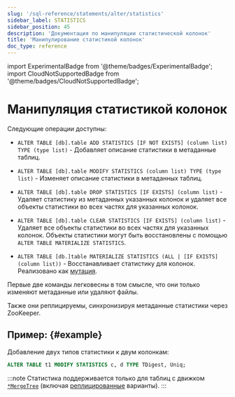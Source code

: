 ```yaml
---
slug: '/sql-reference/statements/alter/statistics'
sidebar_label: STATISTICS
sidebar_position: 45
description: 'Документация по манипуляции статистической колонок'
title: 'Манипулирование статистикой колонок'
doc_type: reference
---
```

import ExperimentalBadge from '@theme/badges/ExperimentalBadge';
import CloudNotSupportedBadge from '@theme/badges/CloudNotSupportedBadge';


# Манипуляция статистикой колонок

<ExperimentalBadge/>
<CloudNotSupportedBadge/>

Следующие операции доступны:

-   `ALTER TABLE [db].table ADD STATISTICS [IF NOT EXISTS] (column list) TYPE (type list)` - Добавляет описание статистики в метаданные таблиц.

-   `ALTER TABLE [db].table MODIFY STATISTICS (column list) TYPE (type list)` - Изменяет описание статистики в метаданных таблиц.

-   `ALTER TABLE [db].table DROP STATISTICS [IF EXISTS] (column list)` - Удаляет статистику из метаданных указанных колонок и удаляет все объекты статистики во всех частях для указанных колонок.

-   `ALTER TABLE [db].table CLEAR STATISTICS [IF EXISTS] (column list)` - Удаляет все объекты статистики во всех частях для указанных колонок. Объекты статистики могут быть восстановлены с помощью `ALTER TABLE MATERIALIZE STATISTICS`.

-   `ALTER TABLE [db.]table MATERIALIZE STATISTICS (ALL | [IF EXISTS] (column list))` - Восстанавливает статистику для колонок. Реализовано как [мутация](../../../sql-reference/statements/alter/index.md#mutations). 

Первые две команды легковесны в том смысле, что они только изменяют метаданные или удаляют файлы.

Также они реплицируемы, синхронизируя метаданные статистики через ZooKeeper.

## Пример: {#example}

Добавление двух типов статистики к двум колонкам:

```sql
ALTER TABLE t1 MODIFY STATISTICS c, d TYPE TDigest, Uniq;
```

:::note
Статистика поддерживается только для таблиц с движком [`*MergeTree`](../../../engines/table-engines/mergetree-family/mergetree.md) (включая [реплицированные](../../../engines/table-engines/mergetree-family/replication.md) варианты).
:::